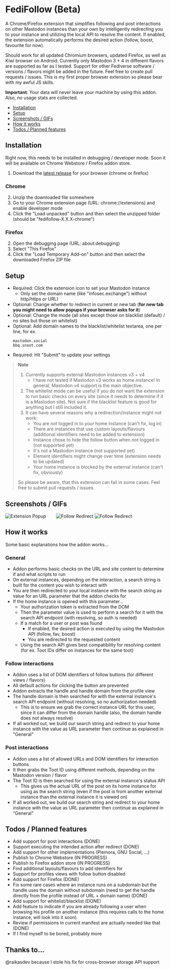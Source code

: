 # FediFollow (Beta)
A Chrome/Firefox extension that simplifies following and post interactions on other Mastodon instances than your own by intelligently redirecting you to your instance and utilizing the local API to resolve the content. If enabled, the extension automatically performs the desired action (follow, boost, favourite for now).

Should work for all updated Chromium browsers, updated Firefox, as well as Kiwi browser on Android. Currently only Mastodon 3 + 4 in different flavors are supported as far as I tested. Support for other Fediverse software / versions / flavors might be added in the future. Feel free to create pull requests / issues. This is my first proper browser extension so please bear with my awful JS skills.

**Important**: Your data will never leave your machine by using this addon. Also, no usage stats are collected.

  * [Installation](#installation)
  * [Setup](#setup)
  * [Screenshots / GIFs](#screenshots--gifs)
  * [How it works](#how-it-works)
  * [Todos / Planned features](#todos--planned-features)

## Installation
Right now, this needs to be installed in debugging / developer mode. Soon it will be available on Chrome Webstore / Firefox addon store.
1. Download the [latest release](https://github.com/Lartsch/FediFollow-Chrome/releases/latest) for your browser (chrome or firefox)
### Chrome
2. Unzip the downloaded file somewhere
3. Go to your Chrome extension page (URL: chrome://extensions) and enable developer mode
4. Click the "Load unpacked" button and then select the unzipped folder (should be "fedifollow-X.X.X-chrome")
### Firefox
2. Open the debugging page (URL: about:debugging)
3. Select "This Firefox"
4. Click the "Load Temporary Add-on" button and then select the downloaded Firefox ZIP file

## Setup

- Required: Click the extension icon to set your Mastodon instance
  - Only set the domain name (like "infosec.exchange") without http/https or URL)
- Optional: Change whether to redirect in current or new tab (**for new tab you might need to allow popups if your browser asks for it**)
- Optional: Change the mode (all sites except those on blacklist (default) / no sites but those on whitelist)
- Optional: Add domain names to the blacklist/whitelist textarea, one per line, for ex.
  ```
  mastodon.social
  bbq.snoot.com
  ```
- Required: Hit "Submit" to update your settings

> **Note**
> 1. Currently supports external Mastodon instances v3 + v4
>     - I have not tested if Mastodon v3 works as home instance! In general, Mastodon v4 support is the main objective.
> 2. The whitelist mode can be useful if you do not want the extension to run basic checks on every site (since it needs to determine if it is a Mastodon site). Not sure if the blacklist feature is good for anything but I still included it.
> 3. It can have several reasons why a redirection/instance might not work:
>     - You are not logged in to your home instance (can't fix, log in)
>     - There are instances that use custom layouts/flavours (additional identifiers need to be added to extension)
>     - Instance chose to hide the follow button when not logged in (not supported yet)
>     - It's not a Mastodon instance (not supported yet)
>     - Element identifiers might change over time (extension needs to be updated)
>     - Your home instance is blocked by the external instance (can't fix, obviously)
>
> So please be aware, that this extension can fail in some cases. Feel free to submit pull requests / issues.

## Screenshots / GIFs
![Extension Popup](https://github.com/lartsch/FediFollow-Chrome/blob/main/img/screenshot1.PNG?raw=true)&nbsp;&nbsp;&nbsp;&nbsp;&nbsp;&nbsp;&nbsp;
![Follow Redirect](https://github.com/lartsch/FediFollow-Chrome/blob/main/img/follow-interaction.gif?raw=true)
![Follow Redirect](https://github.com/lartsch/FediFollow-Chrome/blob/main/img/post-interaction.gif?raw=true)

## How it works
Some basic explanations how the addon works...
### General
- Addon performs basic checks on the URL and site content to determine if and what scripts to run
- On external instances, depending on the interaction, a search string is built for the content you wish to interact with
- You are then redirected to your local instance with the search string as value for an URL parameter that the addon checks for
- If the home instance is opened with this parameter...
    - Your authorization token is extracted from the DOM
    - Then the parameter value is used to perform a search for it with the search API endpoint (with resolving, so auth is needed)
    - If a match for a user or post was found
        - If enabled, the desired action is executed by using the Mastodon API (follow, fav, boost)
        - You are redirected to the requested content
    - Using the search API gives best compatibility for resolving content (for ex. Toot IDs differ on instances for the same toot)
### Follow interactions
- Addon uses a list of DOM identifiers of follow buttons (for different views / flavors)
- All default actions for clicking the button are prevented
- Addon extracts the handle and handle domain from the profile view
- The handle domain is then searched for with the external instance's search API endpoint (without resolving, so no authorization needed)
    - This is to ensure we grab the correct instance URL for this user, since it can differ from the domain handle (also, the domain handle does not always resolve)
- If all worked out, we build our search string and redirect to your home instance with the value as URL parameter then continue as explained in "General"
### Post interactions
- Addon uses a list of allowed URLs and DOM identifiers for interaction buttons
- It then grabs the Toot ID using different methods, depending on the Mastodon version / flavor
- The Toot ID is then searched for using the external instance's status API
    - This gives us the actual URL of the post on its home instance for using as the search string (even if the post is from another external instance than the external instance it is viewed on)
- If all worked out, we build our search string and redirect to your home instance with the value as URL parameter then continue as explained in "General"

## Todos / Planned features 
- Add support for post interactions (DONE)
- Support executing the intended action after redirect (DONE)
- Add support for other implementations (Plemora, GNU Social, ...)
- Publish to Chrome Webstore (IN PROGRESS)
- Publish to Firefox addon store (IN PROGRESS)
- Find additional layouts/flavours to add identifiers for
- Support for profiles views with follow button disabled
- Add support for Firefox (DONE)
- Fix some rare cases where an instance runs on a subdomain but the handle uses the domain without subdomain (need to get the handle directly from the profile instead of URL + domain name) (DONE)
- Add support for whitelist/blacklist (DONE)
- Add feature to indicate if you are already following a user when browsing his profile on another instance (this requires calls to the home instance, will look into it soon)
- Review if permissions in current manifest are actually needed like that (DONE)
- If I find myself to be bored, probably more

## Thanks to...
@raikasdev because I stole his fix for cross-browser storage API support
